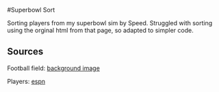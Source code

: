 #Superbowl Sort

Sorting players from my superbowl sim by Speed. Struggled with sorting using the orginal html from that page, so adapted to simpler code.

## Sources


Football field: [background image](http://www.artwithin.org/wp-content/uploads/2014/01/football-field.jpg)

Players: [espn](espn.com)
